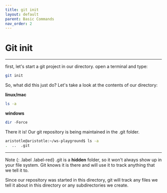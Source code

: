 ```yaml
---
title: git init
layout: default
parent: Basic Commands
nav_order: 2
---
```


# Git init
---

first, let's start a git project in our directory.
open a terminal and type:

```bash
git init
```

So, what did this just do? Let's take a look at the contents of our directory:

__linux/mac__
```bash
ls -a
```
__windows__
```powershell
dir -Force
```

There it is! Our git repository is being maintained in the .git folder. 
```bash
aristotle@aristotle:~/ws-playground$ ls -a
.  ..  .git
```

---
Note
{: .label .label-red} 
.git is a **hidden** folder, so it won't always show up in your file system. Git knows it is there and will use it to track anything that we tell it to. 

Since our repository was started in this directory, git will track any files we tell it about in this directory or any subdirectories we create. 